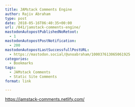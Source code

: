 ```yaml
---
title: JAMstack Comments Engine
author: Rajiv Abraham
type: post
date: 2018-05-16T06:40:35+00:00
url: /841/jamstack-comments-engine/
mastodonAutopostPublishedNoRetoot:
  - 1
mastodonAutopostPostNotification:
  - 200
mastodonAutopostLastSuccessfullPostURL:
  - https://mastodon.social/@unoabraham/100037613065061925
categories:
  - Bookmarks
tags:
  - JAMstack Comments
  - Static Site Comments
format: link

---
```

<https://jamstack-comments.netlify.com/>